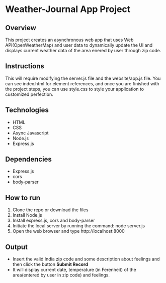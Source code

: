 # Weather-Journal App Project

## Overview

This project creates an asynchronous web app that uses Web API(OpenWeatherMap) and user data to dynamically update the UI and displays current weather data of the area enered by user through zip code.

## Instructions

This will require modifying the server.js file and the website/app.js file. You can see index.html for element references, and once you are finished with the project steps, you can use style.css to style your application to customized perfection.

## Technologies

 - HTML
 - CSS
 - Async Javascript
 - Node.js
 - Express.js

## Dependencies

- Express.js
- cors
- body-parser
  
## How to run

1. Clone the repo or download the files
2. Install Node.js
3. Install express.js, cors and body-parser
4. Initiate the local server by running the command: node server.js
5. Open the web browser and type http://localhost:8000

## Output

- Insert the valid India zip code and some description about feelings and then click the button __Submit Record__ <br>
- It will display current date, temperature (in Ferenheit) of the area(entered by user in zip code) and feelings.
